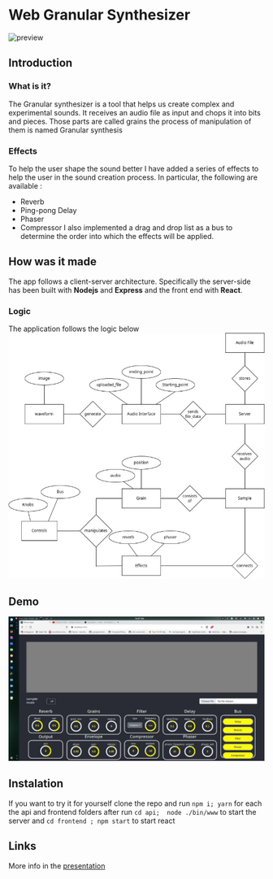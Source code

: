 # Web Granular Synthesizer 
![preview](./granular.png)
## Introduction
### What is it?
The Granular synthesizer is a tool that helps us create complex and 
experimental sounds.
It receives an audio file as input and chops it into bits and pieces.
Those parts are called grains the process of manipulation of them is named 
Granular synthesis
### Effects
To help the user shape the sound better I have added a series of effects to help
the user in the sound creation process. In particular, the following are
available :
* Reverb
* Ping-pong Delay
* Phaser
* Compressor
I also implemented a drag and drop list as a bus to determine the order into which
the effects will be applied.

## How was it made
The app follows a client-server architecture. Specifically the server-side
has been built with **Nodejs** and **Express** and the front end with **React**.
### Logic
The application follows the logic below
![diagram]( ./granular.jpg )

## Demo
[![IMAGE ALT TEXT HERE](./thumbnail.jpg)](https://www.youtube.com/watch?v=BqoPrmGFGbo)
## Instalation
If you want to try it for yourself clone the repo and run
`npm i; yarn`
for each the api and frontend folders 
after run 
`cd api; 
node ./bin/www` 
to start the server
and 
`cd frontend ;
npm start` to start react
## Links
More info in the [presentation](./presentation.pdf)

